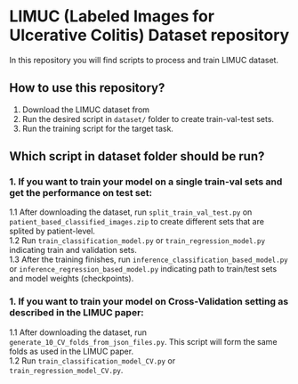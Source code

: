 # LIMUC (Labeled Images for Ulcerative Colitis) Dataset repository

In this repository you will find scripts to process and train LIMUC dataset.

## How to use this repository?

1. Download the LIMUC dataset from 
2. Run the desired script in `dataset/` folder to create train-val-test sets.
3. Run the training script for the target task.


##  Which script in dataset folder should be run?

### 1. If you want to train your model on a single train-val sets and get the performance on test set:

1.1 After downloading the dataset, run `split_train_val_test.py` on `patient_based_classified_images.zip` to create different sets that are splited by patient-level.  
1.2 Run `train_classification_model.py` or `train_regression_model.py` indicating train and validation sets.  
1.3 After the training finishes, run `inference_classification_based_model.py` or `inference_regression_based_model.py` indicating path to train/test sets and model weights (checkpoints).  

### 1. If you want to train your model on Cross-Validation setting as described in the LIMUC paper:

1.1 After downloading the dataset, run `generate_10_CV_folds_from_json_files.py`. This script will form the same folds as used in the LIMUC paper.  
1.2 Run `train_classification_model_CV.py` or `train_regression_model_CV.py`.
 

